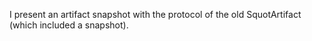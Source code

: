 I present an artifact snapshot with the protocol of the old SquotArtifact (which included a snapshot).